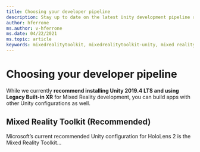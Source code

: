 ```yaml
---
title: Choosing your developer pipeline
description: Stay up to date on the latest Unity development pipeline recommendations for HoloLens application development.
author: hferrone
ms.author: v-hferrone
ms.date: 04/22/2021
ms.topic: article
keywords: mixedrealitytoolkit, mixedrealitytoolkit-unity, mixed reality headset, windows mixed reality headset, virtual reality headset, unity
---
```


# Choosing your developer pipeline

While we currently **recommend installing Unity 2019.4 LTS and using Legacy Built-in XR** for Mixed Reality development, you can build apps with other Unity configurations as well.

## Mixed Reality Toolkit (Recommended)

Microsoft’s current recommended Unity configuration for HoloLens 2 is the Mixed Reality Toolkit...

